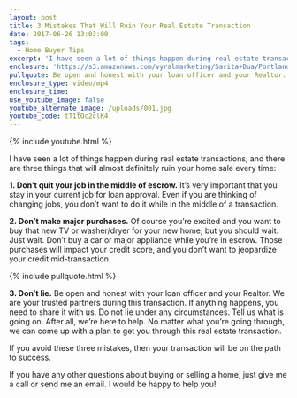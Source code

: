 ```yaml
---
layout: post
title: 3 Mistakes That Will Ruin Your Real Estate Transaction
date: 2017-06-26 13:03:00
tags:
  - Home Buyer Tips
excerpt: 'I have seen a lot of things happen during real estate transactions, and there are three things that will almost definitely ruin your home sale every time:'
enclosure: 'https://s3.amazonaws.com/vyralmarketing/Sarita+Dua/Portland%2520Real%2520Estate%2520Agent-%25203%2520ways%2520to%2520ruin%2520any%2520real%2520estate%2520transaction.mp4'
pullquote: Be open and honest with your loan officer and your Realtor.
enclosure_type: video/mp4
enclosure_time:
use_youtube_image: false
youtube_alternate_image: /uploads/001.jpg
youtube_code: tT1tOc2clK4
---
```



{% include youtube.html %}

I have seen a lot of things happen during real estate transactions, and there are three things that will almost definitely ruin your home sale every time:

**1. Don’t quit your job in the middle of escrow.** It’s very important that you stay in your current job for loan approval. Even if you are thinking of changing jobs, you don’t want to do it while in the middle of a transaction.

**2. Don’t make major purchases.** Of course you’re excited and you want to buy that new TV or washer/dryer for your new home, but you should wait. Just wait. Don’t buy a car or major appliance while you’re in escrow. Those purchases will impact your credit score, and you don’t want to jeopardize your credit mid-transaction.

{% include pullquote.html %}

**3. Don’t lie.** Be open and honest with your loan officer and your Realtor. We are your trusted partners during this transaction. If anything happens, you need to share it with us. Do not lie under any circumstances. Tell us what is going on. After all, we’re here to help. No matter what you’re going through, we can come up with a plan to get you through this real estate transaction.

If you avoid these three mistakes, then your transaction will be on the path to success.

If you have any other questions about buying or selling a home, just give me a call or send me an email. I would be happy to help you!
